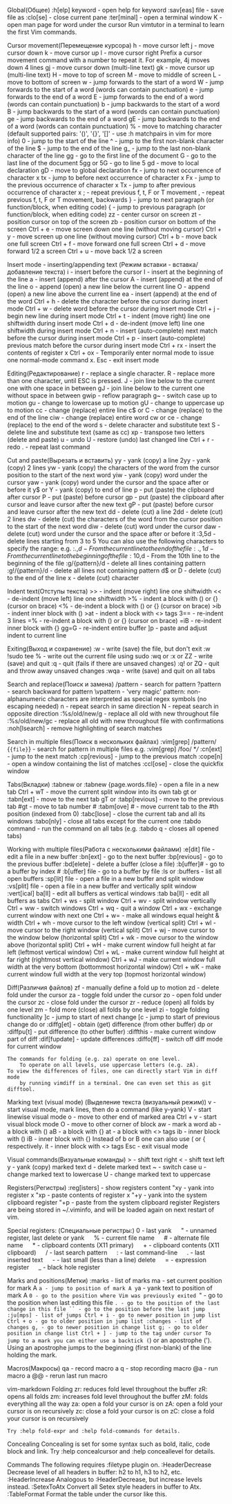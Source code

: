 Global(Общее)
    :h[elp] keyword - open help for keyword
    :sav[eas] file - save file as
    :clo[se] - close current pane
    :ter[minal] - open a terminal window
    K - open man page for word under the cursor
    Run vimtutor in a terminal to learn the first Vim commands.

Cursor movement(Перемещение курсора)
    h - move cursor left
    j - move cursor down
    k - move cursor up
    l - move cursor right
    Prefix a cursor movement command with a number to repeat it. 
        For example, 4j moves down 4 lines
    gj - move cursor down (multi-line text)
    gk - move cursor up (multi-line text)
    H - move to top of screen
    M - move to middle of screen
    L - move to bottom of screen
    w - jump forwards to the start of a word
    W - jump forwards to the start of a word (words can contain punctuation)
    e - jump forwards to the end of a word
    E - jump forwards to the end of a word (words can contain punctuation)
    b - jump backwards to the start of a word
    B - jump backwards to the start of a word (words can contain punctuation)
    ge - jump backwards to the end of a word
    gE - jump backwards to the end of a word (words can contain punctuation)
    % - move to matching character 
        (default supported pairs: 
        '()', '{}', '[]' - use :h matchpairs in vim for more info)
    0 - jump to the start of the line
    ^ - jump to the first non-blank character of the line
    $ - jump to the end of the line
    g_ - jump to the last non-blank character of the line
    gg - go to the first line of the document
    G - go to the last line of the document
    5gg or 5G - go to line 5
    gd - move to local declaration
    gD - move to global declaration
    fx - jump to next occurrence of character x
    tx - jump to before next occurrence of character x
    Fx - jump to the previous occurrence of character x
    Tx - jump to after previous occurrence of character x
    ; - repeat previous f, t, F or T movement
    , - repeat previous f, t, F or T movement, backwards
    } - jump to next paragraph (or function/block, when editing code)
    { - jump to previous paragraph (or function/block, when editing code)
    zz - center cursor on screen
    zt - position cursor on top of the screen
    zb - position cursor on bottom of the screen
    Ctrl + e - move screen down one line (without moving cursor)
    Ctrl + y - move screen up one line (without moving cursor)
    Ctrl + b - move back one full screen
    Ctrl + f - move forward one full screen
    Ctrl + d - move forward 1/2 a screen
    Ctrl + u - move back 1/2 a screen

Insert mode - inserting/appending text
(Режим вставки - вставка/добавление текста)
    i - insert before the cursor
    I - insert at the beginning of the line
    a - insert (append) after the cursor
    A - insert (append) at the end of the line
    o - append (open) a new line below the current line
    O - append (open) a new line above the current line
    ea - insert (append) at the end of the word
    Ctrl + h - delete the character before the cursor during insert mode
    Ctrl + w - delete word before the cursor during insert mode
    Ctrl + j - begin new line during insert mode
    Ctrl + t - indent (move right) line one shiftwidth during insert mode
    Ctrl + d - de-indent (move left) line one shiftwidth during insert mode
    Ctrl + n - insert (auto-complete) next match before the cursor 
               during insert mode
    Ctrl + p - insert (auto-complete) previous match before the cursor 
               during insert mode
    Ctrl + rx - insert the contents of register x
    Ctrl + ox - Temporarily enter normal mode to issue one normal-mode command x.
    Esc - exit insert mode

Editing(Редактирование)
    r - replace a single character.
    R - replace more than one character, until ESC is pressed.
    J - join line below to the current one with one space in between
    gJ - join line below to the current one without space in between
    gwip - reflow paragraph
    g~ - switch case up to motion
    gu - change to lowercase up to motion
    gU - change to uppercase up to motion
    cc - change (replace) entire line
    c$ or C - change (replace) to the end of the line
    ciw - change (replace) entire word
    cw or ce - change (replace) to the end of the word
    s - delete character and substitute text
    S - delete line and substitute text (same as cc)
    xp - transpose two letters (delete and paste)
    u - undo
    U - restore (undo) last changed line
    Ctrl + r - redo
    . - repeat last command

Cut and paste(Вырезать и вставить)
    yy - yank (copy) a line
    2yy - yank (copy) 2 lines
    yw - yank (copy) the characters of the word from the cursor position 
        to the start of the next word
    yiw - yank (copy) word under the cursor
    yaw - yank (copy) word under the cursor and the space after or before it
    y$ or Y - yank (copy) to end of line
    p - put (paste) the clipboard after cursor
    P - put (paste) before cursor
    gp - put (paste) the clipboard after cursor and leave cursor 
        after the new text
    gP - put (paste) before cursor and leave cursor after the new text
    dd - delete (cut) a line
    2dd - delete (cut) 2 lines
    dw - delete (cut) the characters of the word from the cursor position 
        to the start of the next word
    diw - delete (cut) word under the cursor
    daw - delete (cut) word under the cursor and the space after or before it
    :3,5d - delete lines starting from 3 to 5
    You can also use the following characters to specify the range:
    e.g.
        :.,$d - From the current line to the end of the file
        :.,1d - From the current line to the beginning of the file
        :10,$d - From the 10th line to the beginning of the file
    :g/{pattern}/d - delete all lines containing pattern
    :g!/{pattern}/d - delete all lines not containing pattern
    d$ or D - delete (cut) to the end of the line
    x - delete (cut) character

Indent text(Отступы текста)
    >> - indent (move right) line one shiftwidth
    << - de-indent (move left) line one shiftwidth
    >% - indent a block with () or {} (cursor on brace)
    <% - de-indent a block with () or {} (cursor on brace)
    >ib - indent inner block with ()
    >at - indent a block with <> tags
    3== - re-indent 3 lines
    =% - re-indent a block with () or {} (cursor on brace)
    =iB - re-indent inner block with {}
    gg=G - re-indent entire buffer
    ]p - paste and adjust indent to current line

Exiting(Выход и сохранение)
    :w - write (save) the file, but don't exit
    :w !sudo tee % - write out the current file using sudo
    :wq or :x or ZZ - write (save) and quit
    :q - quit (fails if there are unsaved changes)
    :q! or ZQ - quit and throw away unsaved changes
    :wqa - write (save) and quit on all tabs

Search and replace(Поиск и замена)
    /pattern - search for pattern
    ?pattern - search backward for pattern
    \vpattern - 'very magic' pattern: 
        non-alphanumeric characters are interpreted as special regex symbols 
        (no escaping needed)
    n - repeat search in same direction
    N - repeat search in opposite direction
    :%s/old/new/g - replace all old with new throughout file
    :%s/old/new/gc - replace all old with new throughout file with confirmations
    :noh[lsearch] - remove highlighting of search matches

Search in multiple files(Поиск в нескольких файлах)
    :vim[grep] /pattern/ {`{file}`} - search for pattern in multiple files
        e.g. :vim[grep] /foo/ **/*
    :cn[ext] - jump to the next match
    :cp[revious] - jump to the previous match
    :cope[n] - open a window containing the list of matches
    :ccl[ose] - close the quickfix window

Tabs(Вкладки)
    :tabnew or :tabnew {page.words.file} - open a file in a new tab
    Ctrl + wT - move the current split window into its own tab
    gt or :tabn[ext] - move to the next tab
    gT or :tabp[revious] - move to the previous tab
    #gt - move to tab number #
    :tabm[ove] # - move current tab to the #th position (indexed from 0)
    :tabc[lose] - close the current tab and all its windows
    :tabo[nly] - close all tabs except for the current one
    :tabdo command - run the command on all tabs 
        (e.g. :tabdo q - closes all opened tabs)

Working with multiple files(Работа с несколькими файлами)
    :e[dit] file - edit a file in a new buffer
    :bn[ext] - go to the next buffer
    :bp[revious] - go to the previous buffer
    :bd[elete] - delete a buffer (close a file)
    :b[uffer]# - go to a buffer by index #
    :b[uffer] file - go to a buffer by file
    :ls or :buffers - list all open buffers
    :sp[lit] file - open a file in a new buffer and split window
    :vs[plit] file - open a file in a new buffer and vertically split window
    :vert[ical] ba[ll] - edit all buffers as vertical windows
    :tab ba[ll] - edit all buffers as tabs
    Ctrl + ws - split window
    Ctrl + wv - split window vertically
    Ctrl + ww - switch windows
    Ctrl + wq - quit a window
    Ctrl + wx - exchange current window with next one
    Ctrl + w= - make all windows equal height & width
    Ctrl + wh - move cursor to the left window (vertical split)
    Ctrl + wl - move cursor to the right window (vertical split)
    Ctrl + wj - move cursor to the window below (horizontal split)
    Ctrl + wk - move cursor to the window above (horizontal split)
    Ctrl + wH - make current window full height at far left 
        (leftmost vertical window)
    Ctrl + wL - make current window full height at far right 
        (rightmost vertical window)
    Ctrl + wJ - make current window full width at the very bottom 
        (bottommost horizontal window)
    Ctrl + wK - make current window full width at the very top 
        (topmost horizontal window)

Diff(Различия файлов)
    zf - manually define a fold up to motion
    zd - delete fold under the cursor
    za - toggle fold under the cursor
    zo - open fold under the cursor
    zc - close fold under the cursor
    zr - reduce (open) all folds by one level
    zm - fold more (close) all folds by one level
    zi - toggle folding functionality
    ]c - jump to start of next change
    [c - jump to start of previous change
    do or :diffg[et] - obtain (get) difference (from other buffer)
    dp or :diffpu[t] - put difference (to other buffer)
    :diffthis - make current window part of diff
    :dif[fupdate] - update differences
    :diffo[ff] - switch off diff mode for current window

    The commands for folding (e.g. za) operate on one level. 
        To operate on all levels, use uppercase letters (e.g. zA).
    To view the differences of files, one can directly start Vim in diff mode 
        by running vimdiff in a terminal. One can even set this as git difftool.

Marking text (visual mode)
(Выделение текста (визуальный режим))
    v - start visual mode, mark lines, then do a command (like y-yank)
    V - start linewise visual mode
    o - move to other end of marked area
    Ctrl + v - start visual block mode
    O - move to other corner of block
    aw - mark a word
    ab - a block with ()
    aB - a block with {}
    at - a block with <> tags
    ib - inner block with ()
    iB - inner block with {}
    Instead of b or B one can also use ( or { respectively.
    it - inner block with <> tags
    Esc - exit visual mode

Visual commands(Визуальные команды)
    > - shift text right
    < - shift text left
    y - yank (copy) marked text
    d - delete marked text
    ~ - switch case
    u - change marked text to lowercase
    U - change marked text to uppercase

Registers(Регистры)
    :reg[isters] - show registers content
    "xy - yank into register x
    "xp - paste contents of register x
    "+y - yank into the system clipboard register
    "+p - paste from the system clipboard register
    Registers are being stored in ~/.viminfo, and will be loaded again on next restart of vim.

Special registers:
(Специальные регистры:)
    0 - last yank
    " - unnamed register, last delete or yank
    % - current file name
    # - alternate file name
    * - clipboard contents (X11 primary)
    + - clipboard contents (X11 clipboard)
    / - last search pattern
    : - last command-line
    . - last inserted text
    - - last small (less than a line) delete
    = - expression register
    _ - black hole register

Marks and positions(Метки)
    :marks - list of marks
    ma - set current position for mark A
    `a - jump to position of mark A
    y`a - yank text to position of mark A
    `0 - go to the position where Vim was previously exited
    `" - go to the position when last editing this file
    `. - go to the position of the last change in this file
    `` - go to the position before the last jump
    :ju[mps] - list of jumps
    Ctrl + i - go to newer position in jump list
    Ctrl + o - go to older position in jump list
    :changes - list of changes
    g, - go to newer position in change list
    g; - go to older position in change list
    Ctrl + ] - jump to the tag under cursor
    To jump to a mark you can either use a backtick (`) or an apostrophe ('). 
    Using an apostrophe jumps to the beginning (first non-blank) of the line holding the mark.

Macros(Макросы)
    qa - record macro a
    q - stop recording macro
    @a - run macro a
    @@ - rerun last run macro

vim-markdown
Folding
    zr: reduces fold level throughout the buffer
    zR: opens all folds
    zm: increases fold level throughout the buffer
    zM: folds everything all the way
    za: open a fold your cursor is on
    zA: open a fold your cursor is on recursively
    zc: close a fold your cursor is on
    zC: close a fold your cursor is on recursively

    Try :help fold-expr and :help fold-commands for details.

Concealing
    Concealing is set for some syntax such as bold, italic, code block and link.
    Try :help concealcursor and :help conceallevel for details.

Commands
The following requires :filetype plugin on.
    :HeaderDecrease
        Decrease level of all headers in buffer: h2 to h1, h3 to h2, etc.
    :HeaderIncrease
        Analogous to :HeaderDecrease, but increase levels instead.
    :SetexToAtx
        Convert all Setex style headers in buffer to Atx.
    :TableFormat
        Format the table under the cursor like this.
